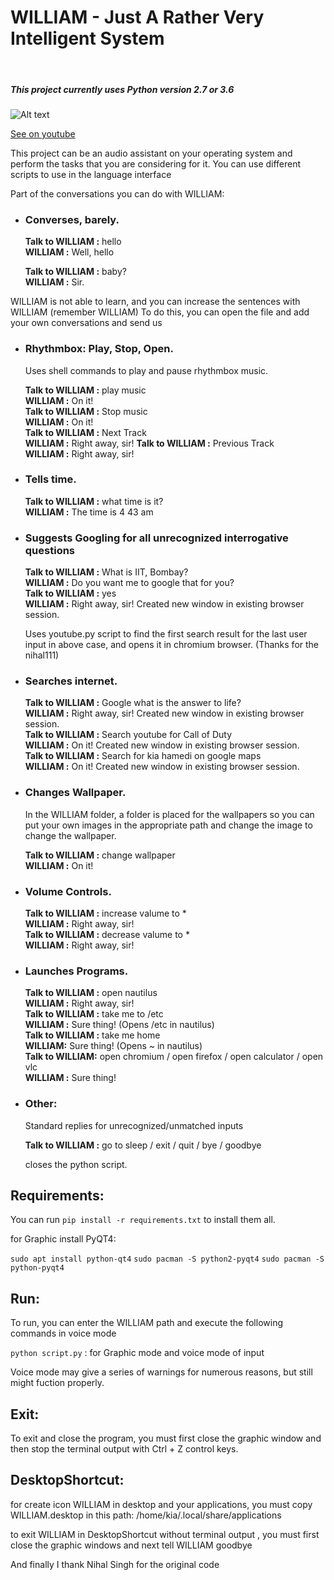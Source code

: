# WILLIAM - Just A Rather Very Intelligent System
<br>

##### This project currently uses Python version 2.7 or 3.6

![Alt text](https://raw.githubusercontent.com/kiahamedi/WILLIAM/master/wallpapers/jelviis.png "Optional title")

[See on youtube](https://www.youtube.com/watch?v=33k3GG6Gszo)

This project can be an audio assistant on your operating system and perform the tasks that you are considering for it.
You can use different scripts to use in the language interface

Part of the conversations you can do with WILLIAM:
- ### Converses, barely.

    **Talk to WILLIAM :** hello<br>
    **WILLIAM :** Well, hello

    **Talk to WILLIAM :** baby?<br>
    **WILLIAM :** Sir.


WILLIAM is not able to learn, and you can increase the sentences with WILLIAM (remember WILLIAM)
To do this, you can open the file and add your own conversations and send us

- ### Rhythmbox: Play, Stop, Open.

    Uses shell commands to play and pause rhythmbox music.

    **Talk to WILLIAM :** play music<br>
    **WILLIAM :** On it!<br>
    **Talk to WILLIAM :** Stop music<br>
    **WILLIAM :** On it!<br>
    **Talk to WILLIAM :** Next Track<br>
    **WILLIAM :** Right away, sir!
    **Talk to WILLIAM :** Previous Track<br>
    **WILLIAM :** Right away, sir!

- ### Tells time.
    
    **Talk to WILLIAM :** what time is it?<br>
    **WILLIAM :** The time is 4 43 am


- ### Suggests Googling for all unrecognized interrogative questions

    **Talk to WILLIAM :** What is IIT, Bombay?<br>
    **WILLIAM :** Do you want me to google that for you?<br>
    **Talk to WILLIAM :** yes<br>
    **WILLIAM :** Right away, sir!  Created new window in existing browser session.


    Uses youtube.py script to find the first search result for the last user input in above case, and opens it in chromium browser. (Thanks for the nihal111)

- ### Searches internet.

    **Talk to WILLIAM :** Google what is the answer to life?<br>
    **WILLIAM :** Right away, sir!  Created new window in existing browser session.<br>
    **Talk to WILLIAM :** Search youtube for Call of Duty<br>
    **WILLIAM :** On it!  Created new window in existing browser session.<br>
    **Talk to WILLIAM :** Search for kia hamedi on google maps<br>
    **WILLIAM :** On it!  Created new window in existing browser session.

- ### Changes Wallpaper.

    In the WILLIAM folder, a folder is placed for the wallpapers so you can put your own images in the appropriate path and change the image to change the wallpaper.

    **Talk to WILLIAM :** change wallpaper<br>
    **WILLIAM :** On it!
- ### Volume Controls.
    **Talk to WILLIAM :** increase valume to *<br>
    **WILLIAM :** Right away, sir!<br>
    **Talk to WILLIAM :** decrease valume to *<br>
    **WILLIAM :** Right away, sir!<br>
- ### Launches Programs.
    
    **Talk to WILLIAM :** open nautilus<br>
    **WILLIAM :** Right away, sir!<br>
    **Talk to WILLIAM :** take me to /etc<br>
    **WILLIAM :** Sure thing! (Opens /etc in nautilus)<br>
    **Talk to WILLIAM :** take me home<br>
    **WILLIAM:** Sure thing! (Opens ~ in nautilus)<br>
    **Talk to WILLIAM:** open chromium / open firefox / open calculator / open vlc<br>
    **WILLIAM :** Sure thing!


- ### Other:
    
    Standard replies for unrecognized/unmatched inputs

    **Talk to WILLIAM :** go to sleep / exit / quit / bye / goodbye

    closes the python script.

## Requirements:

You can run `pip install -r requirements.txt` to install them all.

for Graphic install PyQT4:

`sudo apt install python-qt4`
`sudo pacman -S python2-pyqt4`
`sudo pacman -S python-pyqt4`

## Run:

To run, you can enter the WILLIAM path and execute the following commands in voice mode


`python script.py` : for Graphic mode and voice mode of input

Voice mode may give a series of warnings for numerous reasons, but still might fuction properly.

## Exit:

To exit and close the program, you must first close the graphic window and then stop the terminal output with Ctrl + Z control keys.

## DesktopShortcut:

for create icon WILLIAM in desktop and your applications, you must copy WILLIAM.desktop in this path: /home/kia/.local/share/applications

to exit WILLIAM in DesktopShortcut without terminal output , you must first close the graphic windows and next tell WILLIAM goodbye

And finally I thank Nihal Singh for the original code

